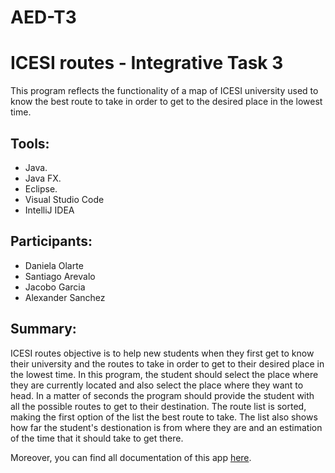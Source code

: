 # AED-T3
# ICESI routes - Integrative Task 3

This program reflects the functionality of a map of ICESI university used to know the best route to take in order to get to the desired place in the lowest time.

## Tools:
* Java.
* Java FX.
* Eclipse.
* Visual Studio Code
* IntelliJ IDEA

## Participants:
* Daniela Olarte
* Santiago Arevalo
* Jacobo Garcia
* Alexander Sanchez

## Summary: 

ICESI routes objective is to help new students when they first get to know their university and the routes to take in order to get to their desired place in the lowest time. In this program, the student should select the place where they are currently located and also select the place where they want to head. In a matter of seconds the program should provide the student with all the possible routes to get to their destination. The route list is sorted, making the first option of the list the best route to take. The list also shows how far the student's destionation is from where they are and an estimation of the time that it should take to get there. 

Moreover, you can find all documentation of this app [here](___).
